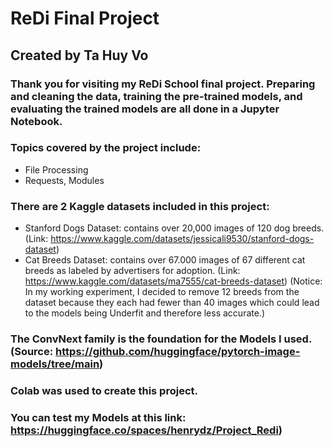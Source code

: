 # ReDi Final Project
## Created by Ta Huy Vo

### Thank you for visiting my ReDi School final project. Preparing and cleaning the data, training the pre-trained models, and evaluating the trained models are all done in a Jupyter Notebook.

### Topics covered by the project include:
  - File Processing
  - Requests, Modules

### There are 2 Kaggle datasets included in this project:
  - Stanford Dogs Dataset: contains over 20,000 images of 120 dog breeds. (Link: https://www.kaggle.com/datasets/jessicali9530/stanford-dogs-dataset)
  - Cat Breeds Dataset: contains over 67.000 images of 67 different cat breeds as labeled by advertisers for adoption. (Link: https://www.kaggle.com/datasets/ma7555/cat-breeds-dataset) (Notice: In my working experiment, I decided to remove 12 breeds from the dataset because they each had fewer than 40 images which could lead to the models being Underfit and therefore less accurate.)

### The ConvNext family is the foundation for the Models I used. (Source: https://github.com/huggingface/pytorch-image-models/tree/main)

### Colab was used to create this project.

### You can test my Models at this link: https://huggingface.co/spaces/henrydz/Project_Redi)
